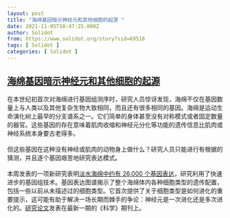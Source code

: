 ```yaml
---
layout: post
title: "海绵基因暗示神经元和其他细胞的起源 "
date: 2021-11-05T10:47:25.000Z
author: Solidot
from: https://www.solidot.org/story?sid=69516
tags: [ Solidot ]
categories: [ Solidot ]
---
```

<!--1636109245000-->
[海绵基因暗示神经元和其他细胞的起源](https://www.solidot.org/story?sid=69516)
------

<div>
在本世纪初首次对海绵进行基因组测序时，研究人员惊讶发现，海绵不仅在基因数量上与人类以及其他复杂生物大致相同，而且还有很多相同的基因。海绵是运动生命演化树上最早的分支谱系之一。它们简单的身体甚至没有对称模式或者固定数量的器官。这些基因的存在意味着肌肉收缩和神经元分化等功能的遗传信息比肌肉或神经系统本身要古老得多。<br><br>但这些基因在这种没有神经或肌肉的动物身上做什么？研究人员只能进行有根据的猜测，并且逐个基因艰苦地研究表达模式。<br><br>本周发表的一项新研究表明<a href="https://www.quantamagazine.org/sponge-genes-hint-at-the-origins-of-neurons-and-other-cells-20211104/" target="_blank">淡水海绵中约有 26,000 个基因表达</a>，研究利用了快速进步的基因组技术。基因表达图谱揭示了整个海绵体内各种细胞类型的遗传配置，包括一些以前从未描述过的细胞类型。它首次提供了关于细胞类型是如何进化的重要提示，这可能有助于解决一场长期而棘手的争论：神经元是一次进化还是多次进化的。<a href="https://www.science.org/doi/10.1126/science.abj2949">研究论文</a>发表在最新一期的《科学》期刊上。
</div>
